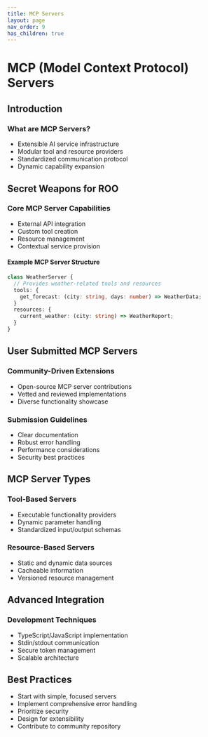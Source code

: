 ```yaml
---
title: MCP Servers
layout: page
nav_order: 9
has_children: true
---
```


# MCP (Model Context Protocol) Servers

## Introduction

### What are MCP Servers?
- Extensible AI service infrastructure
- Modular tool and resource providers
- Standardized communication protocol
- Dynamic capability expansion

## Secret Weapons for ROO

### Core MCP Server Capabilities
- External API integration
- Custom tool creation
- Resource management
- Contextual service provision

#### Example MCP Server Structure
```typescript
class WeatherServer {
  // Provides weather-related tools and resources
  tools: {
    get_forecast: (city: string, days: number) => WeatherData;
  }
  resources: {
    current_weather: (city: string) => WeatherReport;
  }
}
```

## User Submitted MCP Servers

### Community-Driven Extensions
- Open-source MCP server contributions
- Vetted and reviewed implementations
- Diverse functionality showcase

### Submission Guidelines
- Clear documentation
- Robust error handling
- Performance considerations
- Security best practices

## MCP Server Types

### Tool-Based Servers
- Executable functionality providers
- Dynamic parameter handling
- Standardized input/output schemas

### Resource-Based Servers
- Static and dynamic data sources
- Cacheable information
- Versioned resource management

## Advanced Integration

### Development Techniques
- TypeScript/JavaScript implementation
- Stdin/stdout communication
- Secure token management
- Scalable architecture

## Best Practices
- Start with simple, focused servers
- Implement comprehensive error handling
- Prioritize security
- Design for extensibility
- Contribute to community repository